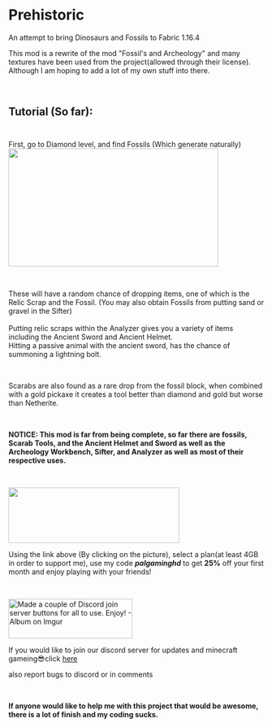 # Prehistoric
An attempt to bring Dinosaurs and Fossils to Fabric 1.16.4

<p>This mod is a rewrite of the mod "Fossil's and Archeology" and many textures have been used from the project(allowed through their license). Although I am hoping to add a lot of my own stuff into there.</p>
<p>&nbsp;</p>
<h2>Tutorial (So far):<br /><br /></h2>
<p>First, go to Diamond level, and find Fossils (Which generate naturally)&nbsp;<img src="https://media.discordapp.net/attachments/461619440115646464/791022806254223380/2020-12-22_13.15.38.png?width=1191&amp;height=670" alt="" width="413" height="232" /></p>
<p>&nbsp;</p>
<p>These will have a random chance of dropping items, one of which is the Relic Scrap and the Fossil. (You may also obtain Fossils from putting sand or gravel in the Sifter)<br /><br />Putting relic scraps within the Analyzer gives you a variety of items including the Ancient Sword and Ancient Helmet.<br />Hitting a passive animal with the ancient sword, has the chance of summoning a lightning bolt.</p>
<p>&nbsp;</p>
<p>Scarabs are also found as a rare drop from the fossil block, when combined with a gold pickaxe it creates a tool better than diamond and gold but worse than Netherite.</p>
<p>&nbsp;</p>
<p><strong>NOTICE: This mod is far from being complete, so far there are fossils, Scarab Tools, and the Ancient Helmet and Sword as well as the Archeology Workbench, Sifter, and Analyzer as well as most of their respective uses.</strong></p>
<p>&nbsp;</p>
<p><a href="https://bisecthosting.com/palgaminghd"><img src="https://www.bisecthosting.com/images/logos/dark_text@1538x500.png" alt="" width="336" height="109" /></a></p>
<p>Using the link above (By clicking on the picture), select a plan(at least 4GB in order to support me), use my code&nbsp;<strong><em>palgaminghd</em></strong>&nbsp;to get&nbsp;<strong>25%</strong>&nbsp;off your first month and enjoy playing with your friends!</p>
<p>&nbsp;</p>
<p><a href="https://discord.gg/Ye4ZFf9e3s"><img src="https://i.imgur.com/ixMiOzK.png" alt="Made a couple of Discord join server buttons for all to use. Enjoy! - Album  on Imgur" width="244" height="78" /></a></p>
<p>If you would like to join our discord server for updates and minecraft gameing😎click <a href="https://discord.gg/Ye4ZFf9e3s">here</a></p>
<p>also report bugs to discord or in comments</p>
<p>&nbsp;</p>
<p><strong>If anyone would like to help me with this project that would be awesome, there is a lot of finish and my coding sucks.</strong></p>
<p>&nbsp;</p>
<p>&nbsp;</p>
